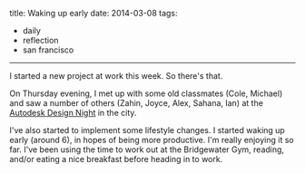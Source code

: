 title: Waking up early
date: 2014-03-08
tags:
- daily
- reflection
- san francisco
---

I started a new project at work this week. So there's that.

On Thursday evening, I met up with some old classmates (Cole, Michael) and saw a number of others (Zahin, Joyce, Alex, Sahana, Ian) at the [Autodesk Design Night](http://usa.autodesk.com/adsk/servlet/index?siteID=123112&id=20869299) in the city.

I've also started to implement some lifestyle changes. I started waking up early (around 6), in hopes of being more productive. I'm really enjoying it so far. I've been using the time to work out at the Bridgewater Gym, reading, and/or eating a nice breakfast before heading in to work.
